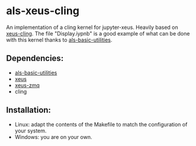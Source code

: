 # als-xeus-cling
An implementation of a cling kernel for jupyter-xeus. Heavily based on [xeus-cling](https://github.com/jupyter-xeus/xeus-cling). The file "Display.iypnb" is a good example of what can be done with this kernel thanks to [als-basic-utilities](https://github.com/a-lain/als-basic-utilities).

## Dependencies:
- [als-basic-utilities](https://github.com/a-lain/als-basic-utilities)
- [xeus](https://github.com/jupyter-xeus/xeus)
- [xeus-zmq](https://github.com/jupyter-xeus/xeus-zmq)
- cling

## Installation:
- Linux: adapt the contents of the Makefile to match the configuration of your system.
- Windows: you are on your own.
